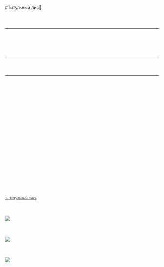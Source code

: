 #Титульный лис🦊
<a name='titul'></a>
<font size="2" color="white" face="Comic Sans MS"><p align="center">
<b>МИНИСТЕРСТВО ЦИФРОВОГО РАЗВИТИЯ, СВЯЗИ И МАССОВЫХ КОММУНИКАЦИЙ РОССИЙСКОЙ ФЕДЕРАЦИИ
</b></p></font>
<hr>

<font size="2" color="white" face="Comic Sans MS"><p align="center">
<b>ОРДЕНА ТРУДОВОГО КРАСНОГО ЗНАМЕНИ ФЕДЕРАЛЬНОЕ ГОСУДАРСТВЕННОЕ БЮДЖЕТНОЕ ОБРАЗОВАТЕЛЬНОЕ УЧРЕЖДЕНИЕ ВЫСШЕГО ОБРАЗОВАНИЯ
<br>«МОСКОВСКИЙ ТЕХНИЧЕСКИЙ УНИВЕРСИТЕТ СВЯЗИ И ИНФОРМАТИКИ»
</b></p></font>
<hr>

<font size="2" color="white" face="Comic Sans MS"><p align="center">
Факультет «Радио и телевидение»
<br>Кафедра «Телевидения и Звукового Вещания имени С. И. Катаева.»
</p></font>
<hr>
<br><br>

<font size="2" color="white" face="Comic Sans MS"><p align="center">
<br>Отчет о выполнении:
<br>
<font size="3">Лабораторной работы №8</font>
<br>
<br>по дисциплине:
<br>
<font size="3">«Введение в информационные технологии»</font>
<br>
<br>На тему:
<br>
<font size="3">«Git»</font>
<br><br><br><br>
<p align="right"><font size="2" color='white'>Выполнил: Успехов Артём
<br>Проверил:</font></p>
<br><br>
<p align="center"><font size="2" color='white'>Москва 2024
</font></p>

[1. Титульный лись](#titul)
<br>
[]()

#### Создаём локальный репозиторий
![image](https://github.com/user-attachments/assets/d878aae6-7f32-4000-a242-010b3334a8ce)

#### Появилась шмяпка .git
![image](https://github.com/user-attachments/assets/15920ad4-8239-4dbd-85d9-c989d81e4236)


#### Вносим изменения и делаем merge
![image-2](https://github.com/user-attachments/assets/672f0973-3474-4307-b234-df7b4f4ea53e)













